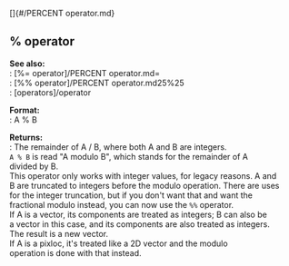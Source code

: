 []{#/PERCENT operator.md}    
## % operator    
**See also:**    
:   [%= operator]/PERCENT operator.md=    
:   [%% operator]/PERCENT operator.md25%25    
:   [operators]/operator    
<!-- -->    
**Format:**    
:   A % B    
<!-- -->    
**Returns:**    
:   The remainder of A / B, where both A and B are integers.    
`A % B` is read \"A modulo B\", which stands for the remainder of A    
divided by B.    
This operator only works with integer values, for legacy reasons. A and    
B are truncated to integers before the modulo operation. There are uses    
for the integer truncation, but if you don\'t want that and want the    
fractional modulo instead, you can now use the `%%` operator.    
If A is a vector, its components are treated as integers; B can also be    
a vector in this case, and its components are also treated as integers.    
The result is a new vector.    
If A is a pixloc, it\'s treated like a 2D vector and the modulo    
operation is done with that instead.  
